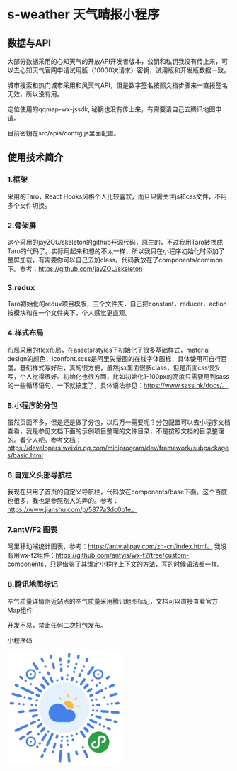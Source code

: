 # s-weather 天气晴报小程序

## 数据与API

大部分数据采用的心知天气的开放API开发者版本，公钥和私钥我没有传上来，可以去心知天气官网申请试用版（10000次请求）密钥，试用版和开发版数据一致。

城市搜索和热门城市采用和风天气API，但是数字签名按照文档步骤来一直报签名无效，所以没有用。

定位使用的qqmap-wx-jssdk, 秘钥也没有传上来，有需要请自己去腾讯地图申请。

目前密钥在src/apis/config.js里面配置。

## 使用技术简介

### 1.框架

采用的Taro，React Hooks风格个人比较喜欢，而且只需关注js和css文件，不用多个文件切换。

### 2.骨架屏

这个采用的jayZOU/skeleton的github开源代码，原生的，不过我用Taro转换成Taro的代码了。实际用起来和想的不太一样，所以我只在小程序初始化时添加了整屏加载，有需要你可以自己去加class。代码我放在了components/common下。参考：https://github.com/jayZOU/skeleton

### 3.redux

Taro初始化的redux项目模版，三个文件夹，自己把constant，reducer，action按模块和在一个文件夹下，个人感觉更直观。

### 4.样式布局

布局采用的flex布局，在assets/styles下初始化了很多基础样式，material design的颜色，iconfont.scss是阿里矢量图的在线字体图标，具体使用可自行百度。基础样式写好后，真的很方便，虽然jsx里面很多class，但是页面css很少写，个人觉得很好。初始化也很方面，比如初始化1-100px的高度只需要用到sass的一些循环语句，一下就搞定了，具体语法参见：https://www.sass.hk/docs/。

### 5.小程序的分包

虽然页面不多，但是还是做了分包，以后万一需要呢？分包配置可以去小程序文档查看，我是参见文档下面的示例项目整理的文件目录，不是按照文档的目录整理的。看个人吧。参考文档：https://developers.weixin.qq.com/miniprogram/dev/framework/subpackages/basic.html

### 6.自定义头部导航栏

我现在只用了首页的自定义导航栏，代码放在components/base下面。这个百度也很多，我也是参照别人的弄的。参考：https://www.jianshu.com/p/5877a3dc0b1e。

### 7.antV/F2 图表
阿里移动端统计图表，参考：https://antv.alipay.com/zh-cn/index.html。
我没有用wx-f2组件：https://github.com/antvis/wx-f2/tree/custom-components，只是借鉴了其绑定小程序上下文的方法，写的时候语法都一样。

### 8.腾讯地图标记
空气质量详情附近站点的空气质量采用腾讯地图标记，文档可以直接查看官方Map组件

开发不易，禁止任何二次打包发布。

小程序码

![image](src/assets/images/minicode.jpg)


